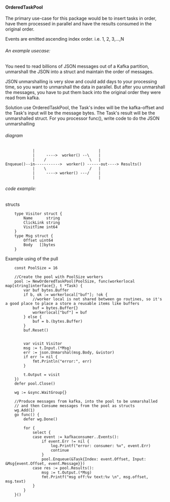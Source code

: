 #### OrderedTaskPool

The primary use-case for this package would be to insert tasks in order, have them
processed in parallel and have the results consumed in the original order.

Events are emitted ascending index order.   i.e. 1, 2, 3,...,N

###### An example usecase:

You need to read billions of JSON messages out of a Kafka partition, unmarshall the JSON
into a struct and maintain the order of messages.

JSON unmarshalling is very slow and could add days to your processing time, so you want to
unmarshall the data in parallel.  But after you unmarshall the messages, you have to
put them back into the original order they were read from kafka.

Solution use OrderedTaskPool, the Task's index will be the kafka-offset and the Task's input
will be the message bytes.   The Task's result will be the unmarshalled struct.  For you
processor func(),  write code to do the JSON unmarshalling

###### diagram 

```
	        |                            |
	        |     ---->  worker() --\    |
	        |    /                   \   |
Enqueue()--in----------->  worker() ------out----> Results()
	        |    \                   /   |
	        |     ----> worker() ---/    |
	        |                            |
```


###### code example:

structs

```
	type Visitor struct {
		Name      string
		ClickLink string
		VisitTime int64
	}
	type Msg struct {
		Offset uint64
		Body   []bytes
	}

```
Example using of the pull

```
	const PoolSize = 16

	//Create the pool with PoolSize workers
	pool := NewOrderedTaskPool(PoolSize, func(workerlocal map[string]interface{}, t *Task) {
		var buf bytes.Buffer
		if b, ok := workerlocal["buf"]; !ok {
			//worker local is not shared between go routines, so it's a good place to place a store a reusable items like buffers
			buf = bytes.Buffer{}
			workerlocal["buf"] = buf
		} else {
			buf = b.(bytes.Buffer)
		}
		buf.Reset()


		var visit Visitor
		msg := t.Input.(*Msg)
		err := json.Unmarshal(msg.Body, &vistor)
		if err != nil {
			fmt.Println("error:", err)
		}

		t.Output = visit
	})
	defer pool.Close()

	wg := &sync.WaitGroup{}

	//Produce messages from kafka, into the pool to be unmarshalled
	// and then Consume messages from the pool as structs
	wg.Add(1)
	go func() {
		defer wg.Done()
		
		for {
			select {
			case event := kafkaconsumer..Events():
				if event.Err != nil {
					log.Printf("error: consumer: %v", event.Err)
					continue
				}
				pool.Enqueue(&Task{Index: event.Offset, Input: &Msg{event.Offset, event.Message}})
			case res := pool.Results():
				msg := t.Output.(*Msg)
				fmt.Printf("msg off:%v text:%v \n", msg.offset, msg.text)
			}
		}
	}()
```






